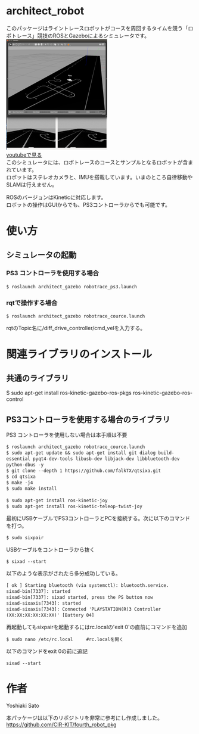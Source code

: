 
# architect_robot
このパッケージはライントレースロボットがコースを周回するタイムを競う「ロボトレース」競技のROSとGazeboによるシミュレータです。    
![image](https://github.com/yossato/architect_robot/blob/master/materials/gazebo.png)    
[youtubeで見る](https://youtu.be/G1btov_RhXU)    
このシミュレータには、ロボトレースのコースとサンプルとなるロボットが含まれています。    
ロボットはステレオカメラと、IMUを搭載しています。いまのところ自律移動やSLAMは行えません。

ROSのバージョンはKineticに対応します。    
ロボットの操作はGUIからでも、PS3コントローラからでも可能です。

# 使い方  
## シミュレータの起動    
### PS3 コントローラを使用する場合    
```    
$ roslaunch architect_gazebo robotrace_ps3.launch    
```    
### rqtで操作する場合      
```    
$ roslaunch architect_gazebo robotrace_cource.launch    
```    
rqtのTopic名に/diff_drive_controller/cmd_velを入力する。    
# 関連ライブラリのインストール  
## 共通のライブラリ    
$ sudo apt-get install ros-kinetic-gazebo-ros-pkgs ros-kinetic-gazebo-ros-control    
## PS3コントローラを使用する場合のライブラリ
PS3 コントローラを使用しない場合は本手順は不要    
```    
$ roslaunch architect_gazebo robotrace_cource.launch    
$ sudo apt-get update && sudo apt-get install git dialog build-essential pyqt4-dev-tools libusb-dev libjack-dev libbluetooth-dev python-dbus -y    
$ git clone --depth 1 https://github.com/falkTX/qtsixa.git    
$ cd qtsixa    
$ make -j4    
$ sudo make install    
    
$ sudo apt-get install ros-kinetic-joy    
$ sudo apt-get install ros-kinetic-teleop-twist-joy    
```    
最初にUSBケーブルでPS3コントローラとPCを接続する。次に以下のコマンドを打つ。    
```    
$ sudo sixpair    
```    
USBケーブルをコントローラから抜く    
```    
$ sixad --start    
```    
以下のような表示がされたら多分成功している。    
```    
[ ok ] Starting bluetooth (via systemctl): bluetooth.service.    
sixad-bin[7337]: started    
sixad-bin[7337]: sixad started, press the PS button now    
sixad-sixaxis[7343]: started    
sixad-sixaxis[7343]: Connected 'PLAYSTATION(R)3 Controller (XX:XX:XX:XX:XX:XX)' [Battery 04]    
```    
再起動してもsixpairを起動するにはrc.localの'exit 0'の直前にコマンドを追加    
```    
$ sudo nano /etc/rc.local     #rc.localを開く    
```    
以下のコマンドをexit 0の前に追記    
```    
sixad --start    
```    

# 作者
Yoshiaki Sato    
    
本パッケージは以下のリポジトリを非常に参考にし作成しました。    
https://github.com/CIR-KIT/fourth_robot_pkg
